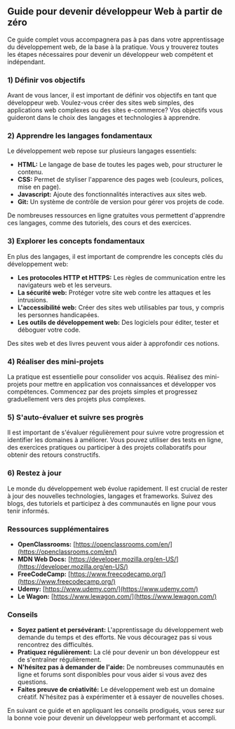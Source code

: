
<!-- 

- Un guide d'apprentissage pour devenir développeur Web 
- étape à suivre pour devenir développeur web
- liste des autoformations à réaliser 
- conseil 
- explication des concept difficile 
- des mini-projet à réaliser avec correction
- evaluation 
- suivi d'apprentissage

 -->

## Guide pour devenir développeur Web à partir de zéro

Ce guide complet vous accompagnera pas à pas dans votre apprentissage du développement web, de la base à la pratique. Vous y trouverez toutes les étapes nécessaires pour devenir un développeur web compétent et indépendant.

### 1) Définir vos objectifs

Avant de vous lancer, il est important de définir vos objectifs en tant que développeur web. Voulez-vous créer des sites web simples, des applications web complexes ou des sites e-commerce? Vos objectifs vous guideront dans le choix des langages et technologies à apprendre.

### 2) Apprendre les langages fondamentaux

Le développement web repose sur plusieurs langages essentiels:

* **HTML:** Le langage de base de toutes les pages web, pour structurer le contenu.
* **CSS:** Permet de styliser l'apparence des pages web (couleurs, polices, mise en page).
* **Javascript:** Ajoute des fonctionnalités interactives aux sites web.
* **Git:** Un système de contrôle de version pour gérer vos projets de code.

De nombreuses ressources en ligne gratuites vous permettent d'apprendre ces langages, comme des tutoriels, des cours et des exercices.

### 3) Explorer les concepts fondamentaux

En plus des langages, il est important de comprendre les concepts clés du développement web:

* **Les protocoles HTTP et HTTPS:** Les règles de communication entre les navigateurs web et les serveurs.
* **La sécurité web:** Protéger votre site web contre les attaques et les intrusions.
* **L'accessibilité web:** Créer des sites web utilisables par tous, y compris les personnes handicapées.
* **Les outils de développement web:** Des logiciels pour éditer, tester et déboguer votre code.

Des sites web et des livres peuvent vous aider à approfondir ces notions.

### 4) Réaliser des mini-projets

La pratique est essentielle pour consolider vos acquis. Réalisez des mini-projets pour mettre en application vos connaissances et développer vos compétences. Commencez par des projets simples et progressez graduellement vers des projets plus complexes.

### 5) S'auto-évaluer et suivre ses progrès

Il est important de s'évaluer régulièrement pour suivre votre progression et identifier les domaines à améliorer. Vous pouvez utiliser des tests en ligne, des exercices pratiques ou participer à des projets collaboratifs pour obtenir des retours constructifs.

### 6) Restez à jour

Le monde du développement web évolue rapidement. Il est crucial de rester à jour des nouvelles technologies, langages et frameworks. Suivez des blogs, des tutoriels et participez à des communautés en ligne pour vous tenir informés.

### Ressources supplémentaires

* **OpenClassrooms:** [https://openclassrooms.com/en/](https://openclassrooms.com/en/)
* **MDN Web Docs:** [https://developer.mozilla.org/en-US/](https://developer.mozilla.org/en-US/)
* **FreeCodeCamp:** [https://www.freecodecamp.org/](https://www.freecodecamp.org/)
* **Udemy:** [https://www.udemy.com/](https://www.udemy.com/)
* **Le Wagon:** [https://www.lewagon.com/](https://www.lewagon.com/)

### Conseils

* **Soyez patient et persévérant:** L'apprentissage du développement web demande du temps et des efforts. Ne vous découragez pas si vous rencontrez des difficultés.
* **Pratiquez régulièrement:** La clé pour devenir un bon développeur est de s'entraîner régulièrement.
* **N'hésitez pas à demander de l'aide:** De nombreuses communautés en ligne et forums sont disponibles pour vous aider si vous avez des questions.
* **Faites preuve de créativité:** Le développement web est un domaine créatif. N'hésitez pas à expérimenter et à essayer de nouvelles choses.

En suivant ce guide et en appliquant les conseils prodigués, vous serez sur la bonne voie pour devenir un développeur web performant et accompli.

